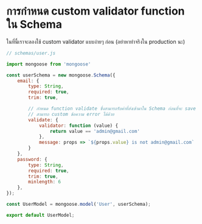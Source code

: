 
# การกำหนด custom validator function ใน Schema

ในที่นี้เราจะลองใช้ custom validator แบบง่ายๆ ก่อน (อย่าหาทำจริงใน production นะ)

```js
// schemas/user.js

import mongoose from 'mongoose'

const userSchema = new mongoose.Schema({
    email: {
        type: String,
        required: true,
        trim: true,

        // กำหนด function validate ซึ่งสามารถรับค่าที่ส่งเข้ามาใน Schema ก่อนที่จะ save หรือนำไปใช้ได้ คืนค่าเป็น boolean ว่าให้ผ่านมั้ย?
        // สามารถ custom ข้อความ error ได้ด้วย
        validate: {
            validator: function (value) {
                return value == 'admin@gmail.com'
            },
            message: props => `${props.value} is not admin@gmail.com`
        }
    },
    password: {
        type: String,
        required: true,
        trim: true,
        minlength: 6
    },
});

const UserModel = mongoose.model('User', userSchema);

export default UserModel;
```